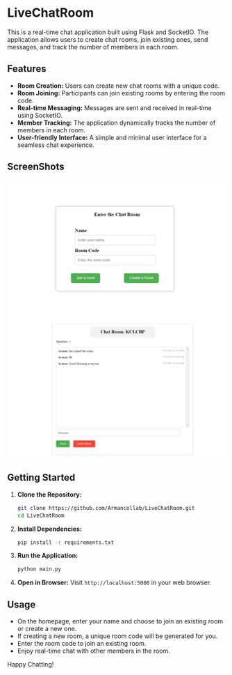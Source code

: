 # LiveChatRoom

This is a real-time chat application built using Flask and SocketIO. The application allows users to create chat rooms, join existing ones, send messages, and track the number of members in each room.

## Features

- **Room Creation:** Users can create new chat rooms with a unique code.
- **Room Joining:** Participants can join existing rooms by entering the room code.
- **Real-time Messaging:** Messages are sent and received in real-time using SocketIO.
- **Member Tracking:** The application dynamically tracks the number of members in each room.
- **User-friendly Interface:** A simple and minimal user interface for a seamless chat experience.

## ScreenShots

![Screenshot 1](screenshots/menu.png)
![Screenshot 2](screenshots/room.png)

## Getting Started

1. **Clone the Repository:**

   ```bash
   git clone https://github.com/Armancollab/LiveChatRoom.git
   cd LiveChatRoom
   ```

2. **Install Dependencies:**

   ```bash
   pip install -r requirements.txt
   ```

3. **Run the Application:**

   ```bash
   python main.py
   ```

4. **Open in Browser:**
   Visit `http://localhost:5000` in your web browser.

## Usage

- On the homepage, enter your name and choose to join an existing room or create a new one.
- If creating a new room, a unique room code will be generated for you.
- Enter the room code to join an existing room.
- Enjoy real-time chat with other members in the room.

Happy Chatting!

